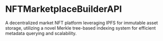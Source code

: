 # NFTMarketplaceBuilderAPI
A decentralized market NFT platform leveraging IPFS for immutable asset storage, utilizing a novel Merkle tree-based indexing system for efficient metadata querying and scalability.
